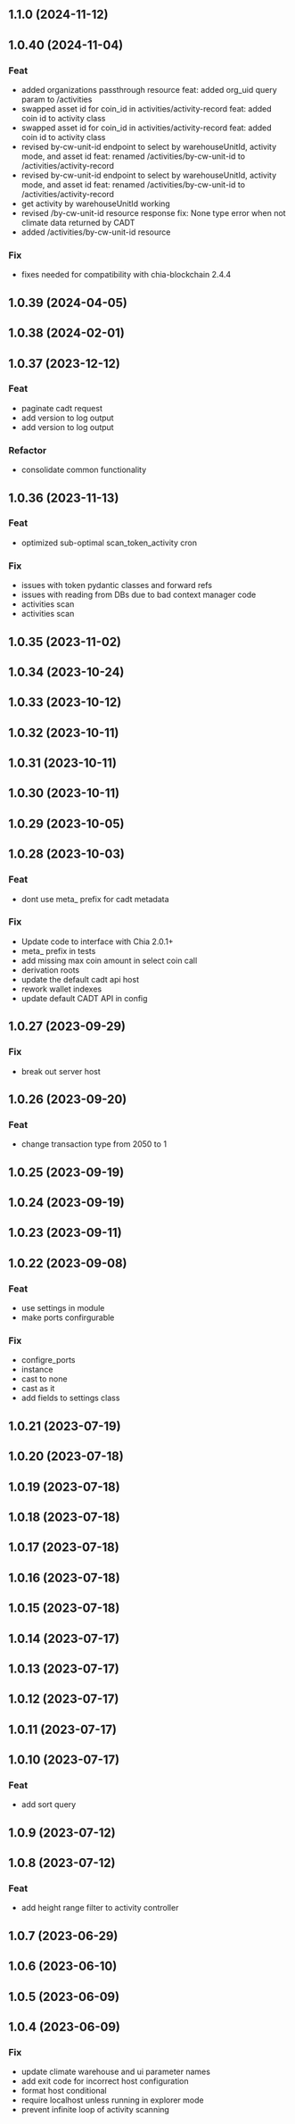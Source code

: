 ## 1.1.0 (2024-11-12)

## 1.0.40 (2024-11-04)

### Feat

- added organizations passthrough resource feat: added org_uid query param to /activities
- swapped asset id for coin_id in activities/activity-record feat: added coin id to activity class
- swapped asset id for coin_id in activities/activity-record feat: added coin id to activity class
- revised by-cw-unit-id endpoint to select by warehouseUnitId, activity mode, and asset id feat: renamed /activities/by-cw-unit-id to /activities/activity-record
- revised by-cw-unit-id endpoint to select by warehouseUnitId, activity mode, and asset id feat: renamed /activities/by-cw-unit-id to /activities/activity-record
- get activity by warehouseUnitId working
- revised /by-cw-unit-id resource response fix: None type error when not climate data returned by CADT
- added /activities/by-cw-unit-id resource

### Fix

- fixes needed for compatibility with chia-blockchain 2.4.4

## 1.0.39 (2024-04-05)

## 1.0.38 (2024-02-01)

## 1.0.37 (2023-12-12)

### Feat

- paginate cadt request
- add version to log output
- add version to log output

### Refactor

- consolidate common functionality

## 1.0.36 (2023-11-13)

### Feat

- optimized sub-optimal scan_token_activity cron

### Fix

- issues with token pydantic classes and forward refs
- issues with reading from DBs due to bad context manager code
- activities scan
- activities scan

## 1.0.35 (2023-11-02)

## 1.0.34 (2023-10-24)

## 1.0.33 (2023-10-12)

## 1.0.32 (2023-10-11)

## 1.0.31 (2023-10-11)

## 1.0.30 (2023-10-11)

## 1.0.29 (2023-10-05)

## 1.0.28 (2023-10-03)

### Feat

- dont use meta_ prefix for cadt metadata

### Fix

- Update code to interface with Chia 2.0.1+
- meta_ prefix in tests
- add missing max coin amount in select coin call
- derivation roots
- update the default cadt api host
- rework wallet indexes
- update default CADT API in config

## 1.0.27 (2023-09-29)

### Fix

- break out server host

## 1.0.26 (2023-09-20)

### Feat

- change transaction type from 2050 to 1

## 1.0.25 (2023-09-19)

## 1.0.24 (2023-09-19)

## 1.0.23 (2023-09-11)

## 1.0.22 (2023-09-08)

### Feat

- use settings in module
- make ports confirgurable

### Fix

- configre_ports
- instance
- cast to none
- cast as it
- add fields to settings class

## 1.0.21 (2023-07-19)

## 1.0.20 (2023-07-18)

## 1.0.19 (2023-07-18)

## 1.0.18 (2023-07-18)

## 1.0.17 (2023-07-18)

## 1.0.16 (2023-07-18)

## 1.0.15 (2023-07-18)

## 1.0.14 (2023-07-17)

## 1.0.13 (2023-07-17)

## 1.0.12 (2023-07-17)

## 1.0.11 (2023-07-17)

## 1.0.10 (2023-07-17)

### Feat

- add sort query

## 1.0.9 (2023-07-12)

## 1.0.8 (2023-07-12)

### Feat

- add height range filter to activity controller

## 1.0.7 (2023-06-29)

## 1.0.6 (2023-06-10)

## 1.0.5 (2023-06-09)

## 1.0.4 (2023-06-09)

### Fix

- update climate warehouse and ui  parameter names
- add exit code for incorrect host configuration
- format host conditional
- require localhost unless running in explorer mode
- prevent infinite loop of activity scanning
